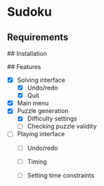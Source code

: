 # Sudoku

## Requirements

## Installation

## Features

- [x] Solving interface
  - [x] Undo/redo
  - [x] Quit
- [x] Main menu
- [x] Puzzle generation
  - [x] Difficulty settings
  - [ ] Checking puzzle validity
- [ ] Playing interface
  - [ ] Undo/redo
  - [ ] Timing
  - [ ] Setting time constraints

